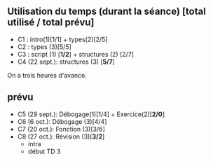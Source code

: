 
## Utilisation du temps (durant la séance) [total utilisé / total prévu]
 * C1 : intro(1)[1/1] + types(2)[2/5]
 * C2 : types (3)[5/5]
 * C3 : script (1) [**1/2**] + structures (2) [2/7]
 * C4 (22 sept.): structures (3) [**5/7**]
 
On a trois heures d'avance.

## prévu
 * C5 (29 sept.): Débogage(1)[1/4] + Exercice(2)[**2/0**]
 * C6 (6 oct.): Débogage (3)[4/4]
 * C7 (20 oct.):  Fonction (3)[3/6]
 * C8 (27 oct.):  Révision (3)[**3/2**]
    * intra
    * début TD 3
